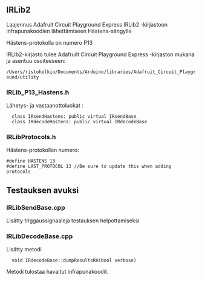 ## IRLib2

Laajennus Adafruit Circuit Playground Express IRLib2 -kirjastoon infrapunakoodien lähettämiseen Hästens-sängylle

Hästens-protokolla on numero P13

IRLIb2-kirjasto tulee Adafruilt Circuit Playground Express -kirjaston mukana ja asentuu osoiteeseen:

``/Users/ristohelkio/Documents/Arduino/libraries/Adafruit_Circuit_Playground/utility``


### IRLib_P13_Hastens.h

Lähetys- ja vastaanottoluokat :

```
  class IRsendHastens: public virtual IRsendBase  
  class IRdecodeHastens: public virtual IRdecodeBase  
```

### IRLibProtocols.h

Hästens-protokollan numero:

```
#define HASTENS 13
#define LAST_PROTOCOL 13 //Be sure to update this when adding protocols
```


## Testauksen avuksi

### IRLibSendBase.cpp

Lisätty triggaussignaaleja testauksen helpottamiseksi

### IRLibDecodeBase.cpp 

Lisätty metodi 

```
  void IRdecodeBase::dumpResultsRH(bool verbose) 
```

Metodi tulostaa havaitut infrapunakoodit.